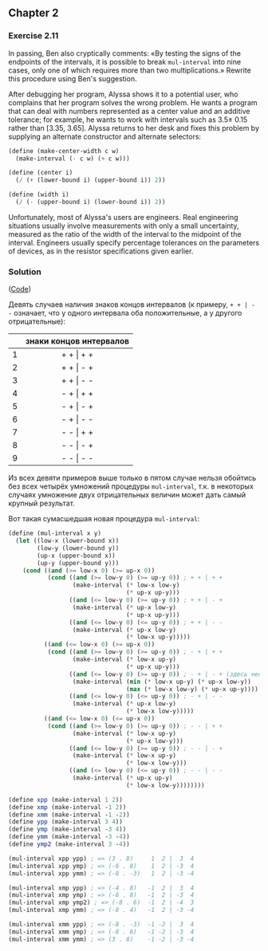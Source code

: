 ## Chapter 2

### Exercise 2.11

In passing, Ben also cryptically comments: «By testing the signs of the endpoints of the intervals, it is possible to break `mul-interval` into nine cases, only one of which requires more than two multiplications.» Rewrite this procedure using Ben's suggestion.

After debugging her program, Alyssa shows it to a potential user, who complains that her program solves the wrong problem. He wants a program that can deal with numbers represented as a center value and an additive tolerance; for example, he wants to work with intervals such as 3.5± 0.15 rather than [3.35, 3.65]. Alyssa returns to her desk and fixes this problem by supplying an alternate constructor and alternate selectors:

```scheme
(define (make-center-width c w)
  (make-interval (- c w) (+ c w)))

(define (center i)
  (/ (+ (lower-bound i) (upper-bound i)) 2))

(define (width i)
  (/ (- (upper-bound i) (lower-bound i)) 2))
```

Unfortunately, most of Alyssa's users are engineers. Real engineering situations usually involve measurements with only a small uncertainty, measured as the ratio of the width of the interval to the midpoint of the interval. Engineers usually specify percentage tolerances on the parameters of devices, as in the resistor specifications given earlier.

### Solution

([Code](../../src/Chapter%202/Exercise%202.11.scm))

Девять случаев наличия знаков концов интервалов (к примеру, `+ + | - -` означает, что у одного интервала оба положительные, а у другого отрицательные):

|  | знаки концов интервалов
:-:|:-----------------------:
 1 |       + + \| + +
 2 |       + + \| - +
 3 |       + + \| - -
 4 |       - + \| + +
 5 |       - + \| - +
 6 |       - + \| - -
 7 |       - - \| + +
 8 |       - - \| - +
 9 |       - - \| - -

Из всех девяти примеров выше только в пятом случае нельзя обойтись без всех четырёх умножений процедуры `mul-interval`, т.к. в некоторых случаях умножение двух отрицательных величин может дать самый крупный результат.

Вот такая сумасшедшая новая процедура `mul-interval`:

```scheme
(define (mul-interval x y)
  (let ((low-x (lower-bound x))
        (low-y (lower-bound y))
        (up-x (upper-bound x))
        (up-y (upper-bound y)))
    (cond ((and (>= low-x 0) (>= up-x 0))
           (cond ((and (>= low-y 0) (>= up-y 0)) ; + + | + +
                  (make-interval (* low-x low-y)
                                 (* up-x up-y)))
                 ((and (<= low-y 0) (>= up-y 0)) ; + + | - +
                  (make-interval (* up-x low-y)
                                 (* up-x up-y)))
                 ((and (<= low-y 0) (<= up-y 0)) ; + + | - -
                  (make-interval (* up-x low-y)
                                 (* low-x up-y)))))
          ((and (<= low-x 0) (>= up-x 0))
           (cond ((and (>= low-y 0) (>= up-y 0)) ; - + | + +
                  (make-interval (* low-x up-y)
                                 (* up-x up-y)))
                 ((and (<= low-y 0) (>= up-y 0)) ; - + | - + (здесь необходимы все четыре вычисления)
                  (make-interval (min (* low-x up-y) (* up-x low-y))
                                 (max (* low-x low-y) (* up-x up-y))))
                 ((and (<= low-y 0) (<= up-y 0)) ; - + | - -
                  (make-interval (* up-x low-y)
                                 (* low-x low-y)))))
          ((and (<= low-x 0) (<= up-x 0))
           (cond ((and (>= low-y 0) (>= up-y 0)) ; - - | + +
                  (make-interval (* low-x up-y)
                                 (* up-x low-y)))
                 ((and (<= low-y 0) (>= up-y 0)) ; - - | - +
                  (make-interval (* low-x up-y)
                                 (* low-x low-y)))
                 ((and (<= low-y 0) (<= up-y 0)) ; - - | - -
                  (make-interval (* up-x up-y)
                                 (* low-x low-y))))))))

(define xpp (make-interval 1 2))
(define xmp (make-interval -1 2))
(define xmm (make-interval -1 -2))
(define ypp (make-interval 3 4))
(define ymp (make-interval -3 4))
(define ymm (make-interval -3 -4))
(define ymp2 (make-interval 3 -4))

(mul-interval xpp ypp) ; => (3 . 8)     1  2 |  3  4
(mul-interval xpp ymp) ; => (-6 . 8)    1  2 | -3  4
(mul-interval xpp ymm) ; => (-8 . -3)   1  2 | -3 -4

(mul-interval xmp ypp) ; => (-4 . 8)   -1  2 |  3  4
(mul-interval xmp ymp) ; => (-6 . 8)   -1  2 | -3  4
(mul-interval xmp ymp2) ; => (-8 . 6)  -1  2 | -4  3
(mul-interval xmp ymm) ; => (-8 . 4)   -1  2 | -3 -4

(mul-interval xmm ypp) ; => (-8 . -3)  -1 -2 |  3  4
(mul-interval xmm ymp) ; => (-8 . 6)   -1 -2 | -3  4
(mul-interval xmm ymm) ; => (3 . 8)    -1 -2 | -3 -4
```

